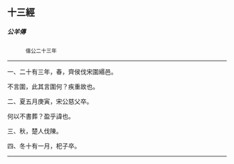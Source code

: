

## 十三經

##### 公羊傳
　　　`僖公二十三年`

* * *

一、二十有三年，春，齊侯伐宋圍緡邑。

不言圍，此其言圍何？疾重故也。

二、夏五月庚寅，宋公慈父卒。

何以不書葬？盈乎諱也。

三、秋，楚人伐陳。

四、冬十有一月，𣏌子卒。

* * *

